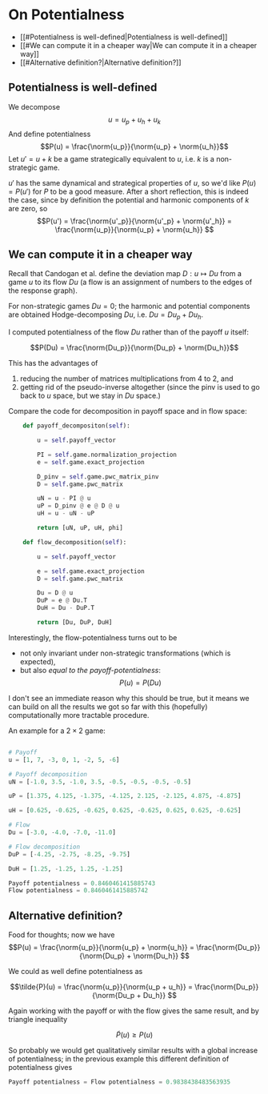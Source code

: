 # On Potentialness
$\newcommand{\norm}[1]{||#1||}$
- [[#Potentialness is well-defined|Potentialness is well-defined]]
- [[#We can compute it in a cheaper way|We can compute it in a cheaper way]]
- [[#Alternative definition?|Alternative definition?]]

## Potentialness is well-defined

We decompose $$u = u_p + u_h + u_k$$
And define potentialness $$P(u) = \frac{\norm{u_p}}{\norm{u_p} + \norm{u_h}}$$
Let $u' = u + k$ be a game strategically equivalent to $u$, i.e. $k$ is a non-strategic game. 

$u'$ has the same dynamical and strategical properties of $u$, so we'd like $P(u) = P(u')$ for $P$ to be a good measure. After a short reflection, this is indeed the case, since by definition the potential and harmonic components of $k$ are zero, so $$P(u') = \frac{\norm{u'_p}}{\norm{u'_p} + \norm{u'_h}} = \frac{\norm{u_p}}{\norm{u_p} + \norm{u_h}} $$

## We can compute it in a cheaper way

Recall that Candogan et al. define the deviation map $D: u \mapsto Du$ from a game $u$ to its flow $Du$ (a flow is an assignment of numbers to the edges of the response graph).

For non-strategic games  $Du = 0$; the harmonic and potential components are obtained Hodge-decomposing $Du$, i.e. $Du = Du_p + Du_h$.

I computed potentialness of the flow $Du$ rather than of the payoff $u$ itself:

$$P(Du) = \frac{\norm{Du_p}}{\norm{Du_p} + \norm{Du_h}}$$

This has the advantages of
1. reducing the number of matrices multiplications from $4$ to $2$, and
2. getting rid of the pseudo-inverse altogether (since the pinv is used to go back to $u$ space, but we stay in $Du$ space.)

Compare the code for decomposition in payoff space and in flow space:

```python
    def payoff_decompositon(self):

        u = self.payoff_vector

        PI = self.game.normalization_projection
        e = self.game.exact_projection

        D_pinv = self.game.pwc_matrix_pinv
        D = self.game.pwc_matrix

        uN = u - PI @ u
        uP = D_pinv @ e @ D @ u
        uH = u - uN - uP

        return [uN, uP, uH, phi]
```

```python
    def flow_decomposition(self):

        u = self.payoff_vector

        e = self.game.exact_projection
        D = self.game.pwc_matrix

        Du = D @ u
        DuP = e @ Du.T
        DuH = Du - DuP.T

        return [Du, DuP, DuH]
```

Interestingly, the flow-potentialness turns out to be
- not only invariant under non-strategic transformations (which is expected),
- but also *equal to the payoff-potentialness*:
$$P(u) = P(Du)$$

I don't see an immediate reason why this should be true, but it means we can build on all the results we got so far with this (hopefully) computationally more tractable procedure.

An example for a $2\times2$ game:
```python

# Payoff
u = [1, 7, -3, 0, 1, -2, 5, -6]

# Payoff decomposition
uN = [-1.0, 3.5, -1.0, 3.5, -0.5, -0.5, -0.5, -0.5]

uP = [1.375, 4.125, -1.375, -4.125, 2.125, -2.125, 4.875, -4.875]

uH = [0.625, -0.625, -0.625, 0.625, -0.625, 0.625, 0.625, -0.625]

# Flow
Du = [-3.0, -4.0, -7.0, -11.0]

# Flow decomposition
DuP = [-4.25, -2.75, -8.25, -9.75]

DuH = [1.25, -1.25, 1.25, -1.25]

Payoff potentialness = 0.8460461415885743
Flow potentialness = 0.8460461415885742
```
## Alternative definition?
Food for thoughts; now we have
 $$P(u) = \frac{\norm{u_p}}{\norm{u_p} + \norm{u_h}} = \frac{\norm{Du_p}}{\norm{Du_p} + \norm{Du_h}} $$


We could as well define potentialness as

$$\tilde{P}(u) = \frac{\norm{u_p}}{\norm{u_p + u_h}} = \frac{\norm{Du_p}}{\norm{Du_p + Du_h}} $$

Again working with the payoff or with the flow gives the same result, and by triangle inequality

$$\tilde{P}(u) \geq P(u)$$

So probably we would get qualitatively similar results with a global increase of potentialness; in the previous example this different definition of potentialness gives
```python
Payoff potentialness = Flow potentialness = 0.9838438483563935
```



